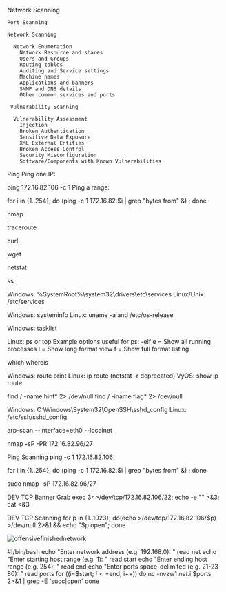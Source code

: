 Network Scanning

    Port Scanning

    Network Scanning

      Network Enumeration
        Network Resource and shares
        Users and Groups
        Routing tables
        Auditing and Service settings
        Machine names
        Applications and banners
        SNMP and DNS details
        Other common services and ports
        
     Vulnerability Scanning
     
      Vulnerability Assessment
        Injection
        Broken Authentication
        Sensitive Data Exposure
        XML External Entities
        Broken Access Control
        Security Misconfiguration
        Software/Components with Known Vulnerabilities


Ping
Ping one IP:

ping 172.16.82.106 -c 1
Ping a range:

for i in {1..254}; do (ping -c 1 172.16.82.$i | grep "bytes from" &) ; done

nmap

traceroute

curl

wget 

netstat

ss

Windows: %SystemRoot%\system32\drivers\etc\services
Linux/Unix: /etc/services

Windows: systeminfo
Linux: uname -a and /etc/os-release

Windows: tasklist

Linux: ps or top
Example options useful for ps: -elf
e = Show all running processes
l = Show long format view
f = Show full format listing

which
whereis

Windows: route print
Linux: ip route (netstat -r deprecated)
VyOS: show ip route

find / -name hint* 2> /dev/null
find / -iname flag* 2> /dev/null

Windows: C:\Windows\System32\OpenSSH\sshd_config
Linux: /etc/ssh/sshd_config

arp-scan --interface=eth0 --localnet

nmap -sP -PR 172.16.82.96/27

Ping Scanning
ping -c 1 172.16.82.106

for i in {1..254}; do (ping -c 1 172.16.82.$i | grep "bytes from" &) ; done

sudo nmap -sP 172.16.82.96/27

DEV TCP Banner Grab
exec 3<>/dev/tcp/172.16.82.106/22; echo -e "" >&3; cat <&3

DEV TCP Scanning
for p in {1..1023}; do(echo >/dev/tcp/172.16.82.106/$p) >/dev/null 2>&1 && echo "$p open"; done

![offensivefinishednetwork](https://github.com/user-attachments/assets/ceac322a-6cd5-461a-9e8b-d78bce738e86)

#!/bin/bash
echo "Enter network address (e.g. 192.168.0): "
read net
echo "Enter starting host range (e.g. 1): "
read start
echo "Enter ending host range (e.g. 254): "
read end
echo "Enter ports space-delimited (e.g. 21-23 80): "
read ports
for ((i=$start; $i<=$end; i++))
do
    nc -nvzw1 $net.$i $ports 2>&1 | grep -E 'succ|open'
done
